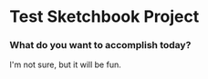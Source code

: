 # Test Sketchbook Project
### What do you want to accomplish today?
I'm not sure, but it will be fun.
